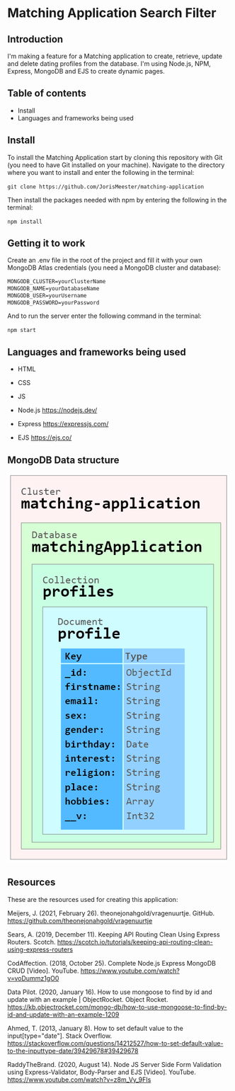# Matching Application Search Filter

## Introduction
I'm making a feature for a Matching application to create, retrieve, update and delete dating profiles from the database. I'm using Node.js, NPM, Express, MongoDB and EJS to create dynamic pages.

## Table of contents
* Install
* Languages and frameworks being used

## Install
To install the Matching Application start by cloning this repository with Git (you need to have Git installed on your machine). Navigate to the directory where you want to install and enter the following in the terminal:

`git clone https://github.com/JorisMeester/matching-application`

Then install the packages needed with npm by entering the following in the terminal:

`npm install`

## Getting it to work
Create an .env file in the root of the project and fill it with your own MongoDB Atlas credentials (you need a MongoDB cluster and database):
```
MONGODB_CLUSTER=yourClusterName
MONGODB_NAME=yourDatabaseName
MONGODB_USER=yourUsername
MONGODB_PASSWORD=yourPassword
```

And to run the server enter the following command in the terminal:

`npm start`

## Languages and frameworks being used
* HTML
* CSS
* JS

* Node.js https://nodejs.dev/
* Express https://expressjs.com/
* EJS https://ejs.co/

## MongoDB Data structure
![wireframe of filter feature](https://github.com/JorisMeester/matching-application/blob/main/images/MongoDB_Data_Structure.png)

## Resources
These are the resources used for creating this application:

Meijers, J. (2021, February 26). theonejonahgold/vragenuurtje. GitHub. https://github.com/theonejonahgold/vragenuurtje

Sears, A. (2019, December 11). Keeping API Routing Clean Using Express Routers. Scotch. https://scotch.io/tutorials/keeping-api-routing-clean-using-express-routers

CodAffection. (2018, October 25). Complete Node.js Express MongoDB CRUD [Video]. YouTube. https://www.youtube.com/watch?v=voDummz1gO0

Data Pilot. (2020, January 16). How to use mongoose to find by id and update with an example | ObjectRocket. Object Rocket. https://kb.objectrocket.com/mongo-db/how-to-use-mongoose-to-find-by-id-and-update-with-an-example-1209

Ahmed, T. (2013, January 8). How to set default value to the input[type="date"]. Stack Overflow. https://stackoverflow.com/questions/14212527/how-to-set-default-value-to-the-inputtype-date/39429678#39429678

RaddyTheBrand. (2020, August 14). Node JS Server Side Form Validation using Express-Validator, Body-Parser and EJS [Video]. YouTube. https://www.youtube.com/watch?v=z8m_Vy_9FIs
